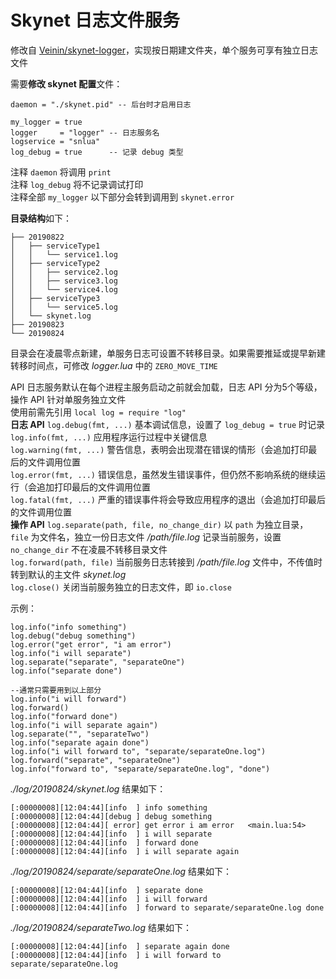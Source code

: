 # Skynet 日志文件服务
修改自 [Veinin/skynet-logger](https://github.com/Veinin/skynet-logger)，实现按日期建文件夹，单个服务可享有独立日志文件  

需要**修改 skynet 配置**文件：
```
daemon = "./skynet.pid" -- 后台时才启用日志

my_logger = true
logger     = "logger" -- 日志服务名
logservice = "snlua"
log_debug = true      -- 记录 debug 类型
```
注释 `daemon` 将调用 `print`  
注释 `log_debug` 将不记录调试打印  
注释全部 `my_logger` 以下部分会转到调用到 `skynet.error`  

**目录结构**如下：
```
├── 20190822
│   ├── serviceType1
│   │   └── service1.log
│   ├── serviceType2
│   │   ├── service2.log
│   │   ├── service3.log
│   │   └── service4.log
│   ├── serviceType3
│   │   └── service5.log
│   └── skynet.log
├── 20190823
└── 20190824
```
目录会在凌晨零点新建，单服务日志可设置不转移目录。如果需要推延或提早新建转移时间点，可修改 *logger.lua* 中的 `ZERO_MOVE_TIME`  

API
日志服务默认在每个进程主服务启动之前就会加载，日志 API 分为5个等级，操作 API 针对单服务独立文件  
使用前需先引用 `local log = require "log"`  
**日志 API**
`log.debug(fmt, ...)` 基本调试信息，设置了 `log_debug = true` 时记录  
`log.info(fmt, ...)` 应用程序运行过程中关键信息  
`log.warning(fmt, ...)` 警告信息，表明会出现潜在错误的情形（会追加打印最后的文件调用位置  
`log.error(fmt, ...)` 错误信息，虽然发生错误事件，但仍然不影响系统的继续运行（会追加打印最后的文件调用位置  
`log.fatal(fmt, ...)` 严重的错误事件将会导致应用程序的退出（会追加打印最后的文件调用位置  
**操作 API**
`log.separate(path, file, no_change_dir)` 以 `path` 为独立目录， `file` 为文件名，独立一份日志文件 */path/file.log* 记录当前服务，设置 `no_change_dir` 不在凌晨不转移目录文件  
`log.forward(path, file)` 当前服务日志转接到 */path/file.log* 文件中，不传值时转到默认的主文件 *skynet.log*  
`log.close()` 关闭当前服务独立的日志文件，即 `io.close`  

示例：
```
log.info("info something")
log.debug("debug something")
log.error("get error", "i am error")
log.info("i will separate")
log.separate("separate", "separateOne")
log.info("separate done")

--通常只需要用到以上部分
log.info("i will forward")
log.forward()
log.info("forward done")
log.info("i will separate again")
log.separate("", "separateTwo")
log.info("separate again done")
log.info("i will forward to", "separate/separateOne.log")
log.forward("separate", "separateOne")
log.info("forward to", "separate/separateOne.log", "done")
```
*./log/20190824/skynet.log* 结果如下：
```
[:00000008][12:04:44][info  ] info something
[:00000008][12:04:44][debug ] debug something
[:00000008][12:04:44][ error] get error i am error   <main.lua:54>
[:00000008][12:04:44][info  ] i will separate
[:00000008][12:04:44][info  ] forward done
[:00000008][12:04:44][info  ] i will separate again
```
*./log/20190824/separate/separateOne.log* 结果如下：
```
[:00000008][12:04:44][info  ] separate done
[:00000008][12:04:44][info  ] i will forward
[:00000008][12:04:44][info  ] forward to separate/separateOne.log done
```
*./log/20190824/separateTwo.log* 结果如下：
```
[:00000008][12:04:44][info  ] separate again done
[:00000008][12:04:44][info  ] i will forward to separate/separateOne.log
```
